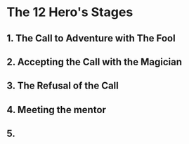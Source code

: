 # The 12 Hero's Stages

## 1. The Call to Adventure with The Fool



## 2. Accepting the Call with the Magician



## 3. The Refusal of the Call



## 4. Meeting the mentor





## 5.
